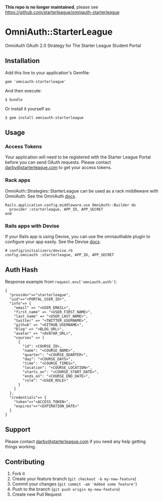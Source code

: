 **This repo is no longer maintained**, please see https://github.com/starterleague/omniauth-starterleague

# OmniAuth::StarterLeague

OmniAuth OAuth 2.0 Strategy for The Starter League Student Portal

## Installation

Add this line to your application's Gemfile:

    gem 'omniauth-starterleague'

And then execute:

    $ bundle

Or install it yourself as:

    $ gem install omniauth-starterleague

## Usage
### Access Tokens
Your application will need to be registered with the Starter League Portal before you can send OAuth requests. Please contact <darby@starterleague.com> to get your access tokens.

### Rack apps
OmniAuth::Strategies::StarterLeague can be used as a rack middleware with OmniAuth. See the OmniAuth [docs](https://github.com/intridea/omniauth).

    Rails.application.config.middleware.use OmniAuth::Builder do
      provider :starterleague, APP_ID, APP_SECRET
    end


### Rails apps with Devise
If your Rails app is using Devise, you can use the omniauthable plugin to configure your app easily. See the Devise [docs](https://github.com/plataformatec/devise/wiki/OmniAuth:-Overview).

    # config/initializers/devise.rb
    config.omniauth :starterleague, APP_ID, APP_SECRET

## Auth Hash
Response example from `request.env['omniauth.auth']`:

    {
      "provider"=>"starterleague",
      "uid"=>"<PORTAL_USER_ID>",
      "info"=> {
        "email" => "<USER_EMAIL>",
        "first_name" => "<USER_FIRST_NAME>",
        "last_name" => "<USER_LAST_NAME>",
        "twitter" => "<TWITTER_USERNAME>",
        "github" => "<GITHUB_USERNAME>",
        "blog" => "<BLOG_URL>",
        "avatar" => "<AVATAR_URL>",
        "courses" => [
          {
            "id": <COURSE_ID>,
            "name": "<COURSE_NAME>",
            "quarter": "<COURSE_QUARTER>",
            "day": "<COURSE_DAYS>",
            "time": "<COURSE_TIMES>",
            "location": "<COURSE_LOCATION>",
            "starts_on": "<COURSE_START_DATE>",
            "ends_on": "<COURSE_END_DATE>",
            "role": "<USER_ROLE>"
          }
        ]
      },
      "credentials"=> {
        "token"=>"<ACCESS_TOKEN>",
        "expires"=>"<EXPIRATION_DATE>"
      }
    }

## Support
Please contact <darby@starterleague.com> if you need any help getting things working.

## Contributing

1. Fork it
2. Create your feature branch (`git checkout -b my-new-feature`)
3. Commit your changes (`git commit -am 'Added some feature'`)
4. Push to the branch (`git push origin my-new-feature`)
5. Create new Pull Request
